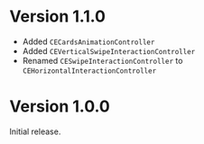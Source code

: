 # Version 1.1.0

 + Added `CECardsAnimationController`
 + Added `CEVerticalSwipeInteractionController`
 + Renamed `CESwipeInteractionController` to `CEHorizontalInteractionController`

# Version 1.0.0

Initial release.